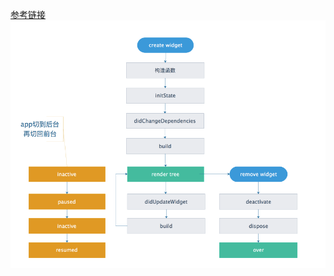 [参考链接](https://www.jianshu.com/p/05af657c13b0)  
![widget生命周期](https://github.com/pengshuangta/flutter_widget_lifecycle/blob/master/images/2751425-ae1b771bf9841dc8.png)
